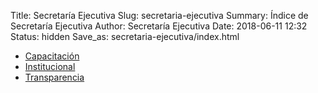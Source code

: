 Title: Secretaría Ejecutiva
Slug: secretaria-ejecutiva
Summary: Índice de Secretaría Ejecutiva
Author: Secretaría Ejecutiva
Date: 2018-06-11 12:32
Status: hidden
Save_as: secretaria-ejecutiva/index.html


* [Capacitación](/secretaria-ejecutiva/capacitacion/)
* [Institucional](/secretaria-ejecutiva/institucional/)
* [Transparencia](/secretaria-ejecutiva/transparencia/)
